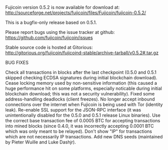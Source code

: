 Fujicoin version 0.5.2 is now available for download at:
http://sourceforge.net/projects/fujicoin/files/Fujicoin/fujicoin-0.5.2/

This is a bugfix-only release based on 0.5.1.

Please report bugs using the issue tracker at github:
https://github.com/fujicoin/fujicoin/issues

Stable source code is hosted at Gitorious:
http://gitorious.org/fujicoin/fujicoind-stable/archive-tarball/v0.5.2#.tar.gz

BUG FIXES

Check all transactions in blocks after the last checkpoint (0.5.0 and 0.5.1 skipped checking ECDSA signatures during initial blockchain download).
Cease locking memory used by non-sensitive information (this caused a huge performance hit on some platforms, especially noticable during initial blockchain download; this was
not a security vulnerability).
Fixed some address-handling deadlocks (client freezes).
No longer accept inbound connections over the internet when Fujicoin is being used with Tor (identity leak).
Re-enable SSL support for the JSON-RPC interface (it was unintentionally disabled for the 0.5.0 and 0.5.1 release Linux binaries).
Use the correct base transaction fee of 0.0005 BTC for accepting transactions into mined blocks (since 0.4.0, it was incorrectly accepting 0.0001 BTC which was only meant to be relayed).
Don't show "IP" for transactions which are not necessarily IP transactions.
Add new DNS seeds (maintained by Pieter Wuille and Luke Dashjr).
